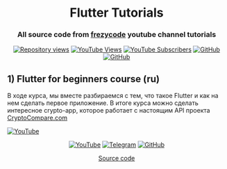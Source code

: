 <h1 align="center">Flutter Tutorials </h1>
<h3 align="center">
All source code from <a href="https://www.youtube.com/playlist?list=PLtUuja72DaLIiIYLQP7rUjxItkDjHcSMw">frezycode</a> youtube channel tutorials
</h3>

<p align="center">
<a href="https://github.com/Frezyx/flutter_tutorials"><img src="https://hits.dwyl.com/Frezyx/flutter_tutorials.svg?style=flat" alt="Repository views"></a>
<a href="https://www.youtube.com/channel/UC6AUmyr2zEhYrpwmETUektw"><img src="https://img.shields.io/youtube/channel/views/UC6AUmyr2zEhYrpwmETUektw" alt="YouTube Views"></a>
<a href="https://www.youtube.com/channel/UC6AUmyr2zEhYrpwmETUektw"><img src="https://img.shields.io/youtube/channel/subscribers/UC6AUmyr2zEhYrpwmETUektw" alt="YouTube Subscribers"></a>
<a href="https://github.com/Frezyx"><img src="https://img.shields.io/github/followers/Frezyx?label=Follow" alt="GitHub"></a>
<a href="https://github.com/Frezyx/flutter_tutorials"><img src="https://img.shields.io/github/stars/Frezyx/flutter_tutorials?style=social" alt="GitHub"></a>
</p>

## 1) Flutter for beginners course (ru)
В ходе курса, мы вместе разбираемся с тем, что такое Flutter и как на нем сделать первое приложение. В итоге курса можно сделать интересное crypto-app, которое работает с настоящим API проекта [CryptoCompare.com](https://min-api.cryptocompare.com/)

<a  href="https://www.youtube.com/watch?v=FI-VshKxDZ0&list=PLtUuja72DaLIiIYLQP7rUjxItkDjHcSMw&index=1&t=1s&ab_channel=%D0%A1%D1%82%D0%B0%D1%81%D0%98%D0%BB%D1%8C%D0%B8%D0%BD"><img src="https://img.youtube.com/vi/FI-VshKxDZ0/maxresdefault.jpg" alt="YouTube"></a>

<p align="center">
<a href="https://www.youtube.com/watch?v=FI-VshKxDZ0&list=PLtUuja72DaLIiIYLQP7rUjxItkDjHcSMw&index=1&t=1s&ab_channel=%D0%A1%D1%82%D0%B0%D1%81%D0%98%D0%BB%D1%8C%D0%B8%D0%BD"><img src="https://img.shields.io/badge/YouTube-FF0000?style=for-the-badge&logo=youtube&logoColor=white" alt="YouTube"></a>
<a href="https://t.me/frezycode"><img src="https://img.shields.io/badge/Telegram-2CA5E0?style=for-the-badge&logo=telegram&logoColor=white" alt="Telegram"></a>
<a href="https://github.com/Frezyx/flutter_tutorials/tree/main/crypto_coins_list"><img src="https://img.shields.io/badge/GitHub-100000?style=for-the-badge&logo=github&logoColor=white" alt="GitHub"></a>
</p>
<p align="center"><a href="https://github.com/Frezyx/flutter_tutorials/tree/main/crypto_coins_list">Source code</a></p>


